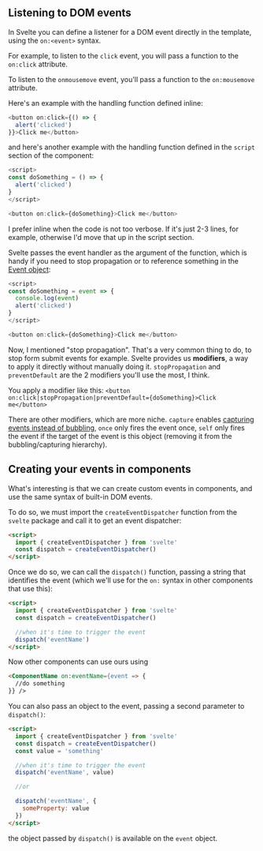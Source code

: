 ## Listening to DOM events

In Svelte you can define a listener for a DOM event directly in the template, using the `on:<event>` syntax.

For example, to listen to the `click` event, you will pass a function to the `on:click` attribute.

To listen to the `onmousemove` event, you'll pass a function to the `on:mousemove` attribute.

Here's an example with the handling function defined inline:

```js
<button on:click={() => {
  alert('clicked')
}}>Click me</button>
```

and here's another example with the handling function defined in the `script` section of the component:

```js
<script>
const doSomething = () => {
  alert('clicked')
}
</script>

<button on:click={doSomething}>Click me</button>
```

I prefer inline when the code is not too verbose. If it's just 2-3 lines, for example, otherwise I'd move that up in the script section.

Svelte passes the event handler as the argument of the function, which is handy if you need to stop propagation or to reference something in the [Event object](https://flaviocopes.com/javascript-events/#the-event-object):

```js
<script>
const doSomething = event => {
  console.log(event)
  alert('clicked')
}
</script>

<button on:click={doSomething}>Click me</button>
```

Now, I mentioned "stop propagation". That's a very common thing to do, to stop form submit events for example. Svelte provides us **modifiers**, a way to apply it directly without manually doing it.
`stopPropagation` and `preventDefault` are the 2 modifiers you'll use the most, I think.

You apply a modifier like this: `<button on:click|stopPropagation|preventDefault={doSomething}>Click me</button>`

There are other modifiers, which are more niche. `capture` enables [capturing events instead of bubbling](https://flaviocopes.com/javascript-events/#event-bubbling-and-event-capturing), `once` only fires the event once, `self` only fires the event if the target of the event is this object (removing it from the bubbling/capturing hierarchy).

## Creating your events in components

What's interesting is that we can create custom events in components, and use the same syntax of built-in DOM events.

To do so, we must import the `createEventDispatcher` function from the `svelte` package and call it to get an event dispatcher:

```html
<script>
  import { createEventDispatcher } from 'svelte'
  const dispatch = createEventDispatcher()
</script>
```

Once we do so, we can call the `dispatch()` function, passing a string that identifies the event (which we'll use for the `on:` syntax in other components that use this):

```html
<script>
  import { createEventDispatcher } from 'svelte'
  const dispatch = createEventDispatcher()

  //when it's time to trigger the event
  dispatch('eventName')
</script>
```

Now other components can use ours using

```html
<ComponentName on:eventName={event => {
  //do something
}} />
```

You can also pass an object to the event, passing a second parameter to `dispatch()`:

```html
<script>
  import { createEventDispatcher } from 'svelte'
  const dispatch = createEventDispatcher()
  const value = 'something'

  //when it's time to trigger the event
  dispatch('eventName', value)

  //or

  dispatch('eventName', {
    someProperty: value
  })
</script>
```

the object passed by `dispatch()` is available on the `event` object.
